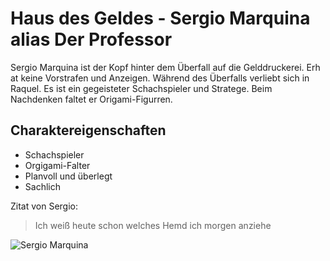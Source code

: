 # Haus des Geldes - Sergio Marquina alias Der Professor

Sergio Marquina ist der Kopf hinter dem Überfall auf die Gelddruckerei. Erh at  keine Vorstrafen und Anzeigen. Während des Überfalls verliebt sich in Raquel. Es ist ein gegeisteter Schachspieler und Stratege. Beim Nachdenken faltet er Origami-Figurren.

## Charaktereigenschaften
* Schachspieler
* Orgigami-Falter
* Planvoll und überlegt
* Sachlich 

Zitat von Sergio:
> Ich weiß heute schon welches Hemd ich morgen anziehe

![Sergio Marquina](https://www.tagesspiegel.de/images/la-casa-de-papel_part3-e03_unit_00194/24676102/2-format6001.jpg?inIsFirst=true)
